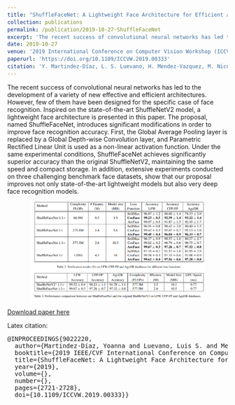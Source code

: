 ```yaml
---
title: "ShuffleFaceNet: A Lightweight Face Architecture for Efficient and Highly-Accurate Face Recognition"
collection: publications
permalink: /publication/2019-10-27-ShuffleFaceNet
excerpt: 'The recent success of convolutional neural networks has led to the development of a variety of new effective and efficient architectures. However, few of them have been designed for the specific case of face recognition. Inspired on the state-of-the-art ShuffleNetV2 model, a lightweight face architecture is presented in this paper. The proposal, named ShuffleFaceNet, introduces significant modifications in order to improve face recognition accuracy. First, the Global Average Pooling layer is replaced by a Global Depth-wise Convolution layer, and Parametric Rectified Linear Unit is used as a non-linear activation function. Under the same experimental conditions, ShuffleFaceNet achieves significantly superior accuracy than the original ShuffleNetV2, maintaining the same speed and compact storage. In addition, extensive experiments conducted on three challenging benchmark face datasets, show that our proposal improves not only state-of-the-art lightweight models but also very deep face recognition models.'
date: 2019-10-27
venue: '2019 International Conference on Computer Vision Workshop (ICCVW)'
paperurl: 'https://doi.org/10.1109/ICCVW.2019.00333'
citation: 'Y. Martindez-Díaz, L. S. Luevano, H. Mendez-Vazquez, M. Nicolas-Diaz, L. Chang and M. Gonzalez-Mendoza, "ShuffleFaceNet: A Lightweight Face Architecture for Efficient and Highly-Accurate Face Recognition," <em>2019 IEEE/CVF International Conference on Computer Vision Workshop (ICCVW)</em>, Seoul, Korea (South), 2019, pp. 2721-2728, doi: 10.1109/ICCVW.2019.00333.'
---
```

The recent success of convolutional neural networks has led to the development of a variety of new effective and efficient architectures. However, few of them have been designed for the specific case of face recognition. Inspired on the state-of-the-art ShuffleNetV2 model, a lightweight face architecture is presented in this paper. The proposal, named ShuffleFaceNet, introduces significant modifications in order to improve face recognition accuracy. First, the Global Average Pooling layer is replaced by a Global Depth-wise Convolution layer, and Parametric Rectified Linear Unit is used as a non-linear activation function. Under the same experimental conditions, ShuffleFaceNet achieves significantly superior accuracy than the original ShuffleNetV2, maintaining the same speed and compact storage. In addition, extensive experiments conducted on three challenging benchmark face datasets, show that our proposal improves not only state-of-the-art lightweight models but also very deep face recognition models.

<div style="text-align: center"><img src="/images/publications/2019/ShuffleFaceNet/table.png" width="400px" /></div>

[Download paper here](https://doi.org/10.1109/ICCVW.2019.00333)

<!-- Recommended citation: Y. Martindez-Díaz, L. S. Luevano, H. Mendez-Vazquez, M. Nicolas-Diaz, L. Chang and M. Gonzalez-Mendoza, "ShuffleFaceNet: A Lightweight Face Architecture for Efficient and Highly-Accurate Face Recognition," <em>2019 IEEE/CVF International Conference on Computer Vision Workshop (ICCVW)</em>, Seoul, Korea (South), 2019, pp. 2721-2728, doi: 10.1109/ICCVW.2019.00333. -->

Latex citation:
<pre>
@INPROCEEDINGS{9022220,
  author={Martindez-Díaz, Yoanna and Luevano, Luis S. and Mendez-Vazquez, Heydi and Nicolas-Diaz, Miguel and Chang, Leonardo and Gonzalez-Mendoza, Miguel},
  booktitle={2019 IEEE/CVF International Conference on Computer Vision Workshop (ICCVW)}, 
  title={ShuffleFaceNet: A Lightweight Face Architecture for Efficient and Highly-Accurate Face Recognition}, 
  year={2019},
  volume={},
  number={},
  pages={2721-2728},
  doi={10.1109/ICCVW.2019.00333}}
</pre>
